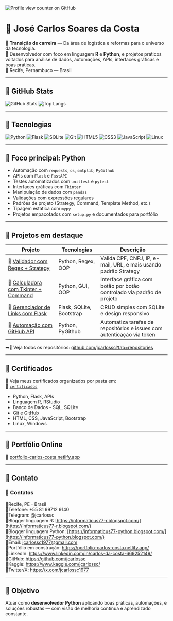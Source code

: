 ![Profile view counter on GitHub](https://komarev.com/ghpvc/?username=jcarlossc)
# 📌 José Carlos Soares da Costa

📌 **Transição de carreira** — Da área de logística e reformas para o universo da tecnologia.  
📌 Desenvolvedor com foco em linguagem **R** e **Python**, e projetos práticos voltados para análise de dados, automações, APIs, interfaces gráficas e boas práticas.  
📌 Recife, Pernambuco — Brasil

---

## 📌 GitHub Stats

![GitHub Stats](https://github-readme-stats.vercel.app/api?username=jcarlossc&show_icons=true&theme=darcula )
![Top Langs](https://github-readme-stats.vercel.app/api/top-langs/?username=jcarlossc&layout=compact&theme=darcula )


---

## 📌 Tecnologias

![Python](https://img.shields.io/badge/-Python-3776AB?style=for-the-badge&logo=python&logoColor=white)
![Flask](https://img.shields.io/badge/-Flask-000000?style=for-the-badge&logo=flask)
![SQLite](https://img.shields.io/badge/-SQLite-003B57?style=for-the-badge&logo=sqlite)
![Git](https://img.shields.io/badge/-Git-F05032?style=for-the-badge&logo=git)
![HTML5](https://img.shields.io/badge/-HTML5-E34F26?style=for-the-badge&logo=html5&logoColor=white)
![CSS3](https://img.shields.io/badge/-CSS3-1572B6?style=for-the-badge&logo=css3)
![JavaScript](https://img.shields.io/badge/-JavaScript-F7DF1E?style=for-the-badge&logo=javascript&logoColor=black)
![Linux](https://img.shields.io/badge/-Linux-FCC624?style=for-the-badge&logo=linux&logoColor=black)

---

## 📌 Foco principal: Python

- Automação com `requests`, `os`, `smtplib`, `PyGithub`
- APIs com `Flask` e `FastAPI`
- Testes automatizados com `unittest` e `pytest`
- Interfaces gráficas com `Tkinter`
- Manipulação de dados com `pandas`
- Validações com expressões regulares
- Padrões de projeto (Strategy, Command, Template Method, etc.)
- Tipagem estática com `mypy`
- Projetos empacotados com `setup.py` e documentados para portfólio

---

## 📌 Projetos em destaque

| Projeto | Tecnologias | Descrição |
|--------|-------------|-----------|
| 📌 [Validador com Regex + Strategy](https://github.com/jcarlossc/validador-strategy-pattern) | Python, Regex, OOP | Valida CPF, CNPJ, IP, e-mail, URL, e mais usando padrão Strategy |
| 📌 [Calculadora com Tkinter + Command](https://github.com/jcarlossc/calculadora-tkinter-command) | Python, GUI, OOP | Interface gráfica com botão por botão controlado via padrão de projeto |
| 📌 [Gerenciador de Links com Flask](https://github.com/jcarlossc/gerenciador-links-flask) | Flask, SQLite, Bootstrap | CRUD simples com SQLite e design responsivo |
| 📌 [Automação com GitHub API](https://github.com/jcarlossc/github-api-automation) | Python, PyGithub | Automatiza tarefas de repositórios e issues com autenticação via token |

➡📌 Veja todos os repositórios: [github.com/jcarlossc?tab=repositories](https://github.com/jcarlossc?tab=repositories)

---

## 📌 Certificados

📌 Veja meus certificados organizados por pasta em:  
📌 [`certificados`](https://github.com/jcarlossc/certificados)

- Python, Flask, APIs
- Linguagem R, RStudio
- Banco de Dados - SQL, SQLite 
- Git e GitHub
- HTML, CSS, JavaScript, Bootstrap
- Linux, Windows

---

## 📌 Portfólio Online

📌 [portfolio-carlos-costa.netlify.app](https://portfolio-carlos-costa.netlify.app/)

---

## 📌 Contato

### 📌 Contatos
📌Recife, PE - Brasil<br>
📌Telefone: +55 81 99712 9140<br>
📌Telegram: @jcarlossc<br>
📌Blogger linguagem R: [https://informaticus77-r.blogspot.com/](https://informaticus77-r.blogspot.com/)<br>
📌Blogger linguagem Python: [https://informaticus77-python.blogspot.com/](https://informaticus77-python.blogspot.com/)<br>
📌Email: jcarlossc1977@gmail.com<br>
📌Portfólio em construção: https://portfolio-carlos-costa.netlify.app/<br>
📌LinkedIn: https://www.linkedin.com/in/carlos-da-costa-669252149/<br>
📌GitHub: https://github.com/jcarlossc<br>
📌Kaggle: https://www.kaggle.com/jcarlossc/  
📌Twitter/X: https://x.com/jcarlossc1977

---

## 📌 Objetivo

Atuar como **desenvolvedor Python** aplicando boas práticas, automações, e soluções robustas — com visão de melhoria contínua e aprendizado constante.



          
          
          
          
          
          
          
          
          
          
          
          
          
          
          
          
          
